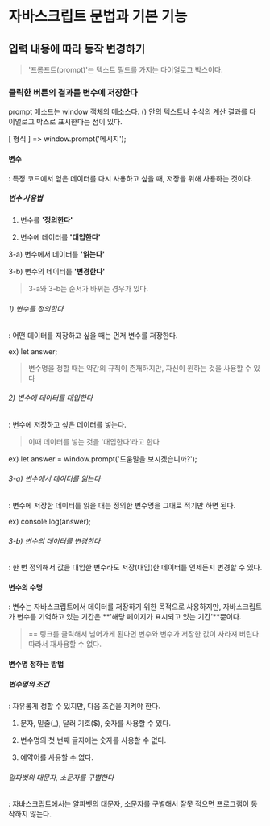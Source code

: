 # 자바스크립트 문법과 기본 기능

## 입력 내용에 따라 동작 변경하기

> '프롬프트(prompt)'는 텍스트 필드를 가지는 다이얼로그 박스이다. 



### 클릭한 버튼의 결과를 변수에 저장한다

prompt 메소드는 window 객체의 메소스다. () 안의 텍스트나 수식의 계산 결과를 다이얼로그 박스로 표시한다는 점이 있다.

[ 형식 ] => window.prompt('메시지');

#### 변수

: 특정 코드에서 얻은 데이터를 다시 사용하고 싶을 때, 저장을 위해 사용하는 것이다. 

##### 변수 사용법

1) 변수를 **'정의한다'**

2) 변수에 데이터를 **'대입한다'**

3-a) 변수에서 데이터를 **'읽는다'**

3-b) 변수의 데이터를 **'변경한다'**

> 3-a와 3-b는 순서가 바뀌는 경우가 있다.

###### 1) 변수를 정의한다

: 어떤 데이터를 저장하고 싶을 때는 먼저 변수를 저장한다.

ex) let answer;

> 변수명을 정할 때는 약간의 규칙이 존재하지만, 자신이 원하는 것을 사용할 수 있다

###### 2) 변수에 데이터를 대입한다

: 변수에 저장하고 싶은 데이터를 넣는다. 

> 이때 데이터를 넣는 것을 '대입한다'라고 한다

ex) let answer = window.prompt('도움말을 보시겠습니까?');

###### 3-a) 변수에서 데이터를 읽는다

: 변수에 저장한 데이터를 읽을 대는 정의한 변수명을 그대로 적기만 하면 된다.

ex) console.log(answer);

###### 3-b) 변수의 데이터를 변경한다

: 한 번 정의해서 값을 대입한 변수라도 저장(대입)한 데이터를 언제든지 변경할 수 있다.

#### 변수의 수명

: 변수는 자바스크립트에서 데이터를 저장하기 위한 목적으로 사용하지만, 자바스크립트가 변수를 기억하고 있는 기간은 **'해당 페이지가 표시되고 있는 기간'**뿐이다.

> == 링크를 클릭해서 넘어가게 된다면 변수와 변수가 저장한 값이 사라져 버린다. 따라서 재사용할 수 없다.

#### 변수명 정하는 방법

##### 변수명의 조건

: 자유롭게 정할 수 있지만, 다음 조건을 지켜야 한다. 

1) 문자, 밑줄(_), 달러 기호($), 숫자를 사용할 수 있다.

2) 변수명의 첫 번째 글자에는 숫자를 사용할 수 없다.

3) 예약어를 사용할 수 없다.

###### 알파벳의 대문자, 소문자를 구별한다

: 자바스크립트에서는 알파벳의 대문자, 소문자를 구별해서 잘못 적으면 프로그램이 동작하지 않는다.



